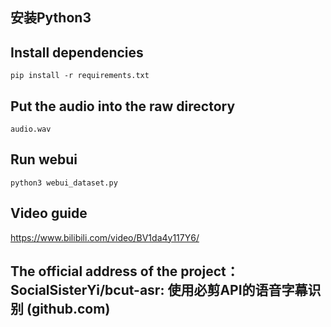 ## 安装Python3

## Install dependencies

```
pip install -r requirements.txt
```

## Put the audio into the raw directory

```
audio.wav
```

## Run webui

```
python3 webui_dataset.py
```

## Video guide

https://www.bilibili.com/video/BV1da4y117Y6/

## The official address of the project：SocialSisterYi/bcut-asr: 使用必剪API的语音字幕识别 (github.com)
